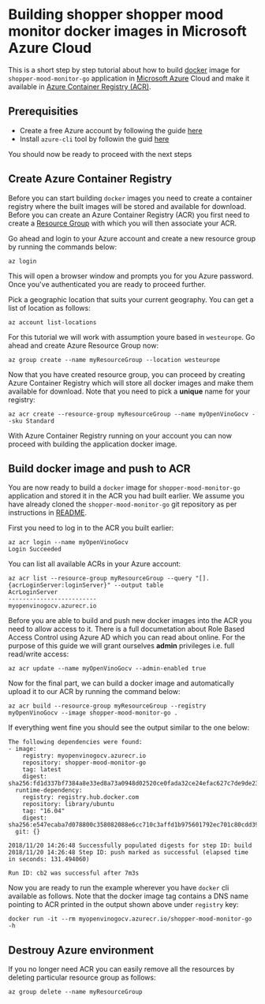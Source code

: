 # Building shopper shopper mood monitor docker images in Microsoft Azure Cloud

This is a short step by step tutorial about how to build [docker](https://docker.com) image for `shopper-mood-monitor-go` application in [Microsoft Azure](https://azure.microsoft.com/) Cloud and make it available in [Azure Container Registry (ACR)](https://docs.microsoft.com/en-us/azure/container-registry/).

## Prerequisities

* Create a free Azure account by following the guide [here](https://azure.microsoft.com/en-us/free/)
* Install `azure-cli` tool by followin the guid [here](https://docs.microsoft.com/en-us/cli/azure/install-azure-cli?view=azure-cli-latest)

You should now be ready to proceed with the next steps

## Create Azure Container Registry

Before you can start building `docker` images you need to create a container registry where the built images will be stored and available for download. Before you can create an Azure Container Registry (ACR) you first need to create a [Resource Group](https://docs.microsoft.com/en-us/azure/azure-resource-manager/resource-group-overview#resource-groups) with which you will then associate your ACR.

Go ahead and login to your Azure account and create a new resource group by running the commands below:

```
az login
```

This will open a browser window and prompts you for you Azure password. Once you've authenticated you are ready to proceed further.

Pick a geographic location that suits your current geography. You can get a list of location as follows:

```
az account list-locations
```

For this tutorial we will work with assumption youre based in `westeurope`. Go ahead and create Azure Resource Group now:

```
az group create --name myResourceGroup --location westeurope
```

Now that you have created resource group, you can proceed by creating Azure Container Registry which will store all docker images and make them available for download. Note that you need to pick a **unique** name for your registry:

```
az acr create --resource-group myResourceGroup --name myOpenVinoGocv --sku Standard
```

With Azure Container Registry running on your account you can now proceed with building the application docker image.


## Build docker image and push to ACR

You are now ready to build a `docker` image for `shopper-mood-monitor-go` application and stored it in the ACR you had built earlier. We assume you have already cloned the `shopper-mood-monitor-go` git repository as per instructions in [README](./README.md).

First you need to log in to the ACR you built earlier:
```
az acr login --name myOpenVinoGocv
Login Succeeded
```

You can list all available ACRs in your Azure account:

```
az acr list --resource-group myResourceGroup --query "[].{acrLoginServer:loginServer}" --output table
AcrLoginServer
-------------------------
myopenvinogocv.azurecr.io
```

Before you are able to build and push new docker images into the ACR you need to allow access to it. There is a full documetation about Role Based Access Control using Azure AD which you can read about online. For the purpose of this guide we will grant ourselves **admin** privileges i.e. full read/write access:

```
az acr update --name myOpenVinoGocv --admin-enabled true
```

Now for the final part, we can build a docker image and automatically upload it to our ACR by running the command below:

```
az acr build --resource-group myResourceGroup --registry myOpenVinoGocv --image shopper-mood-monitor-go .
```

If everything went fine you should see the output similar to the one below:
```
The following dependencies were found:
- image:
    registry: myopenvinogocv.azurecr.io
    repository: shopper-mood-monitor-go
    tag: latest
    digest: sha256:fd1d337bf7384a8e33ed8a73a0948d02520ce0fada32ce24efac627c7de9de23
  runtime-dependency:
    registry: registry.hub.docker.com
    repository: library/ubuntu
    tag: "16.04"
    digest: sha256:e547ecaba7d078800c358082088e6cc710c3affd1b975601792ec701c80cdd39
  git: {}

2018/11/20 14:26:48 Successfully populated digests for step ID: build
2018/11/20 14:26:48 Step ID: push marked as successful (elapsed time in seconds: 131.494060)

Run ID: cb2 was successful after 7m3s
```

Now you are ready to run the example wherever you have `docker` cli available as follows. Note that the docker image tag contains a DNS name pointing to ACR printed in the output shown above under `registry` key:

```
docker run -it --rm myopenvinogocv.azurecr.io/shopper-mood-monitor-go -h
```

## Destrouy Azure environment

If you no longer need ACR you can easily remove all the resources by deleting particular resource group as follows:
```
az group delete --name myResourceGroup
```
